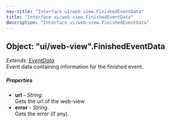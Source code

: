 ```yaml
---
nav-title: "Interface ui/web-view.FinishedEventData"
title: "Interface ui/web-view.FinishedEventData"
description: "Interface ui/web-view.FinishedEventData"
---
```

## Object: "ui/web-view".FinishedEventData  
_Extends:_ [_EventData_](../../data/observable/EventData.md)  
Event data containing information for the finished event.

##### Properties
 - **url** - _String_.    
  Gets the url of the web-view.
 - **error** - _String_.    
  Gets the error (if any). 